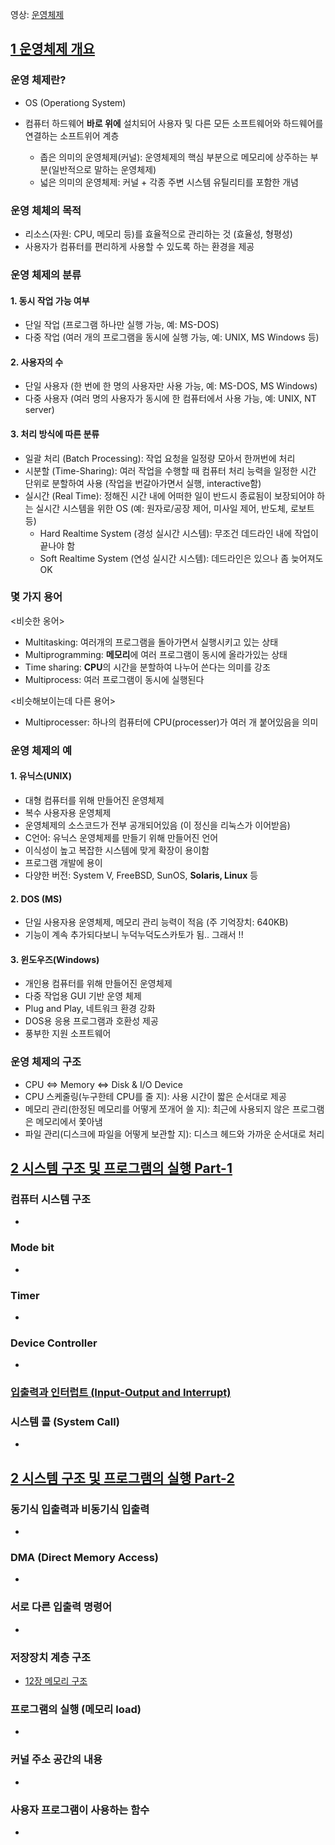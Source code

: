 영상: [운영체제](http://www.kocw.net/home/search/kemView.do?kemId=1046323)

## [1 운영체제 개요](https://core.ewha.ac.kr/publicview/C0101020140307151724641842?vmode=f)

### 운영 체제란?

- OS (Operationg System)

- 컴퓨터 하드웨어 <b>바로 위에</b> 설치되어 사용자 및 다른 모든 소프트웨어와 하드웨어를 연결하는 소프트위어 계층
  - 좁은 의미의 운영체제(커널): 운영체제의 핵심 부분으로 메모리에 상주하는 부분(일반적으로 말하는 운영체제)
  - 넓은 의미의 운영체제: 커널 + 각종 주변 시스템 유틸리티를 포함한 개념

### 운영 체체의 목적

- 리소스(자원: CPU, 메모리 등)를 효율적으로 관리하는 것 (효율성, 형평성)
- 사용자가 컴퓨터를 편리하게 사용할 수 있도록 하는 환경을 제공

### 운영 체제의 분류

#### 1. 동시 작업 가능 여부

- 단일 작업 (프로그램 하나만 실행 가능, 예: MS-DOS)
- 다중 작업 (여러 개의 프로그램을 동시에 실행 가능, 예: UNIX, MS Windows 등)

#### 2. 사용자의 수

- 단일 사용자 (한 번에 한 명의 사용자만 사용 가능, 예: MS-DOS, MS Windows)
- 다중 사용자 (여러 명의 사용자가 동시에 한 컴퓨터에서 사용 가능, 예: UNIX, NT server)

#### 3. 처리 방식에 따른 분류

- 일괄 처리 (Batch Processing): 작업 요청을 일정량 모아서 한꺼번에 처리
- 시분할 (Time-Sharing): 여러 작업을 수행할 때 컴퓨터 처리 능력을 일정한 시간 단위로 분할하여 사용 (작업을 번갈아가면서 실행, interactive함)
- 실시간 (Real Time): 정해진 시간 내에 어떠한 일이 반드시 종료됨이 보장되어야 하는 실시간 시스템을 위한 OS (예: 원자로/공장 제어, 미사일 제어, 반도체, 로보트 등)
  - Hard Realtime System (경성 실시간 시스템): 무조건 데드라인 내에 작업이 끝나야 함
  - Soft Realtime System (연성 실시간 시스템): 데드라인은 있으나 좀 늦어져도 OK

### 몇 가지 용어

<비슷한 옹어>

- Multitasking: 여러개의 프로그램을 돌아가면서 실행시키고 있는 상태
- Multiprogramming: <b>메모리</b>에 여러 프로그램이 동시에 올라가있는 상태
- Time sharing: <b>CPU</b>의 시간을 분할하여 나누어 쓴다는 의미를 강조
- Multiprocess: 여러 프로그램이 동시에 실행된다

<비슷해보이는데 다른 용어>

- Multiprocesser: 하나의 컴퓨터에 CPU(processer)가 여러 개 붙어있음을 의미

### 운영 체제의 예

#### 1. 유닉스(UNIX)

- 대형 컴퓨터를 위해 만들어진 운영체제
- 복수 사용자용 운영체제
- 운영체제의 소스코드가 전부 공개되어있음 (이 정신을 리눅스가 이어받음)
- C언어: 유닉스 운영체제를 만들기 위해 만들어진 언어
- 이식성이 높고 복잡한 시스템에 맞게 확장이 용이함
- 프로그램 개발에 용이
- 다양한 버전: System V, FreeBSD, SunOS, <b>Solaris, Linux</b> 등

#### 2. DOS (MS)

- 단일 사용자용 운영체제, 메모리 관리 능력이 적음 (주 기억장치: 640KB)
- 기능이 계속 추가되다보니 누덕누덕도스카토가 됨.. 그래서 !!

#### 3. 윈도우즈(Windows)

- 개인용 컴퓨터를 위해 만들어진 운영체제
- 다중 작업용 GUI 기반 운영 체제
- Plug and Play, 네트워크 환경 강화
- DOS용 응용 프로그램과 호환성 제공
- 풍부한 지원 소프트웨어

### 운영 체제의 구조

- CPU <=> Memory <=> Disk & I/O Device
- CPU 스케줄링(누구한테 CPU를 줄 지): 사용 시간이 짧은 순서대로 제공
- 메모리 관리(한정된 메모리를 어떻게 쪼개어 쓸 지): 최근에 사용되지 않은 프로그램은 메모리에서 쫓아냄
- 파일 관리(디스크에 파일을 어떻게 보관할 지): 디스크 헤드와 가까운 순서대로 처리

## [2 시스템 구조 및 프로그램의 실행 Part-1](https://core.ewha.ac.kr/publicview/C0101020140311132925816476?vmode=f)

### 컴퓨터 시스템 구조

-

### Mode bit

-

### Timer

-

### Device Controller

-

### [입출력과 인터럽트 (Input-Output and Interrupt)](/컴퓨터-구조/5장-기본-컴퓨터의-구조와-설계-Part2/입출력과-인터럽트.md)

### 시스템 콜 (System Call)

-

## [2 시스템 구조 및 프로그램의 실행 Part-2](https://core.ewha.ac.kr/publicview/C0101020140314151238067290?vmode=f)

### 동기식 입출력과 비동기식 입출력

-

### DMA (Direct Memory Access)

-

### 서로 다른 입출력 명령어

-

### 저장장치 계층 구조

- [12장 메모리 구조](/컴퓨터-구조/12장-메모리-구조.md)

### 프로그램의 실행 (메모리 load)

-

### 커널 주소 공간의 내용

-

### 사용자 프로그램이 사용하는 함수

-
